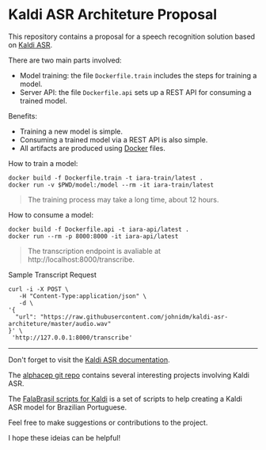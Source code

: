 # Kaldi ASR Architeture Proposal

This repository contains a proposal for a speech recognition solution based on [Kaldi ASR](https://kaldi-asr.org/).

There are two main parts involved:

- Model training: the file `Dockerfile.train` includes the steps for training a model.
- Server API: the file `Dockerfile.api` sets up a REST API for consuming a trained model.

Benefits:

- Training a new model is simple.
- Consuming a trained model via a REST API is also simple.
- All artifacts are produced using [Docker](https://www.docker.com/) files.

How to train a model:

```
docker build -f Dockerfile.train -t iara-train/latest .
docker run -v $PWD/model:/model --rm -it iara-train/latest
```

> The training process may take a long time, about 12 hours.

How to consume a model:

```
docker build -f Dockerfile.api -t iara-api/latest .
docker run --rm -p 8000:8000 -it iara-api/latest
```

> The transcription endpoint is avaliable at http://localhost:8000/transcribe.

Sample Transcript Request

```
curl -i -X POST \
   -H "Content-Type:application/json" \
   -d \
'{
  "url": "https://raw.githubusercontent.com/johnidm/kaldi-asr-architeture/master/audio.wav" 
}' \
 'http://127.0.0.1:8000/transcribe'
```

---

Don't forget to visit the [Kaldi ASR documentation](https://kaldi-asr.org/doc/).

The [alphacep git repo](https://github.com/alphacep) contains several interesting projects involving Kaldi ASR. 

The [FalaBrasil scripts for Kaldi](https://gitlab.com/fb-asr/fb-am-tutorial/kaldi-am-train) is a set of scripts to help creating a Kaldi ASR model for Brazilian Portuguese.

Feel free to make suggestions or contributions to the project.

I hope these ideias can be helpful!
